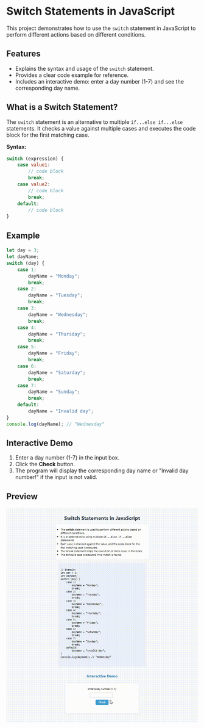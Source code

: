 # Switch Statements in JavaScript

This project demonstrates how to use the `switch` statement in JavaScript to perform different actions based on different conditions.

## Features

- Explains the syntax and usage of the `switch` statement.
- Provides a clear code example for reference.
- Includes an interactive demo: enter a day number (1-7) and see the corresponding day name.

## What is a Switch Statement?

The `switch` statement is an alternative to multiple `if...else if...else` statements. It checks a value against multiple cases and executes the code block for the first matching case.

**Syntax:**
```javascript
switch (expression) {
    case value1:
        // code block
        break;
    case value2:
        // code block
        break;
    default:
        // code block
}
```

## Example

```javascript
let day = 3;
let dayName;
switch (day) {
    case 1:
        dayName = "Monday";
        break;
    case 2:
        dayName = "Tuesday";
        break;
    case 3:
        dayName = "Wednesday";
        break;
    case 4:
        dayName = "Thursday";
        break;
    case 5:
        dayName = "Friday";
        break;
    case 6:
        dayName = "Saturday";
        break;
    case 7:
        dayName = "Sunday";
        break;
    default:
        dayName = "Invalid day";
}
console.log(dayName); // "Wednesday"
```

## Interactive Demo

1. Enter a day number (1-7) in the input box.
2. Click the **Check** button.
3. The program will display the corresponding day name or "Invalid day number!" if the input is not valid.

## Preview

![Preview](gif/preview.gif)